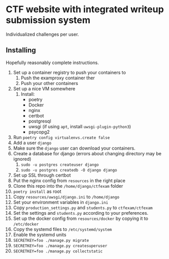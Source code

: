 # CTF website with integrated writeup submission system

Individualized challenges per user.

## Installing

Hopefully reasonably complete instructions.

1. Set up a container registry to push your containers to
    1. Push the examproxy container ther
    1. Push your other containers
2. Set up a nice VM somewhere
    1. Install:
        * poetry
        * Docker
        * nginx
        * certbot
        * postgresql
        * uwsgi  (if using `apt`, install `uwsgi-plugin-python3`)
        * psycopg2
2. Run ``poetry config virtualenvs.create false``
3. Add a user ``django``
3. Make sure the `django` user can download your containers.
4. Create a database for django (errors about changing directory may be ignored)
    1. ``sudo -u postgres createuser django``
    1. ``sudo -u postgres createdb -O django django``
5. Set up SSL through certbot
6. Put the nginx config from `resources` in the right place
7. Clone this repo into the `/home/django/ctfexam` folder
8. ``poetry install`` as root
8. Copy ``resources/uwsgi/django.ini`` to ``/home/django``
9. Set your environment variables in ``django.ini``
10. Copy ``production_settings.py`` and ``students.py`` to ``ctfexam/ctfexam``
11. Set the settings and ``students.py`` according to your preferences.
16. Set up the docker config from ``resources/docker`` by copying it to ``/etc/docker``
12. Copy the systemd files to `/etc/systemd/system`
13. Enable the systemd units
14. ``SECRETKEY=foo ./manage.py migrate``
15. ``SECRETKEY=foo ./manage.py createsuperuser``
15. ``SECRETKEY=foo ./manage.py collectstatic``
